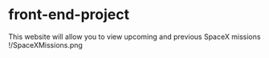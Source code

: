 # front-end-project
This website will allow you to view upcoming and previous SpaceX missions
!/SpaceXMissions.png
